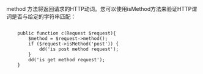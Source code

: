 method 方法将返回请求的HTTP动词。您可以使用isMethod方法来验证HTTP谓词是否与给定的字符串匹配：

```

    public function c(Request $request){
        $method = $request->method();
        if ($request->isMethod('post')) {
            dd('is post method request');
        }
        dd('is get method request');
    }
```



